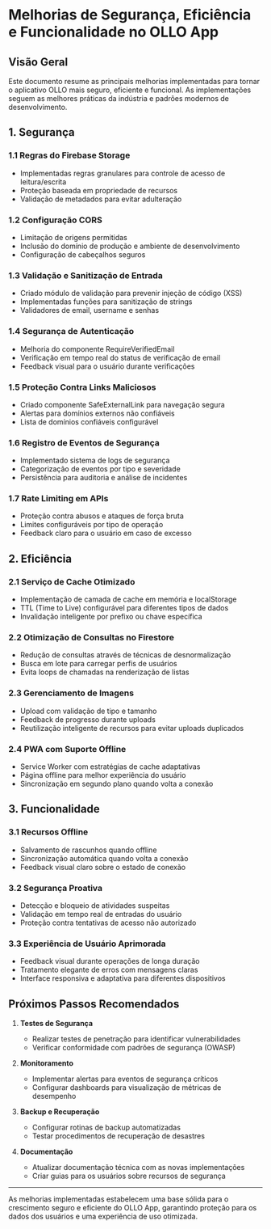 # Melhorias de Segurança, Eficiência e Funcionalidade no OLLO App

## Visão Geral

Este documento resume as principais melhorias implementadas para tornar o aplicativo OLLO mais seguro, eficiente e funcional. As implementações seguem as melhores práticas da indústria e padrões modernos de desenvolvimento.

## 1. Segurança

### 1.1 Regras do Firebase Storage
- Implementadas regras granulares para controle de acesso de leitura/escrita
- Proteção baseada em propriedade de recursos
- Validação de metadados para evitar adulteração

### 1.2 Configuração CORS
- Limitação de origens permitidas
- Inclusão do domínio de produção e ambiente de desenvolvimento
- Configuração de cabeçalhos seguros

### 1.3 Validação e Sanitização de Entrada
- Criado módulo de validação para prevenir injeção de código (XSS)
- Implementadas funções para sanitização de strings
- Validadores de email, username e senhas

### 1.4 Segurança de Autenticação
- Melhoria do componente RequireVerifiedEmail
- Verificação em tempo real do status de verificação de email
- Feedback visual para o usuário durante verificações

### 1.5 Proteção Contra Links Maliciosos
- Criado componente SafeExternalLink para navegação segura
- Alertas para domínios externos não confiáveis
- Lista de domínios confiáveis configurável

### 1.6 Registro de Eventos de Segurança
- Implementado sistema de logs de segurança
- Categorização de eventos por tipo e severidade
- Persistência para auditoria e análise de incidentes

### 1.7 Rate Limiting em APIs
- Proteção contra abusos e ataques de força bruta
- Limites configuráveis por tipo de operação
- Feedback claro para o usuário em caso de excesso

## 2. Eficiência

### 2.1 Serviço de Cache Otimizado
- Implementação de camada de cache em memória e localStorage
- TTL (Time to Live) configurável para diferentes tipos de dados
- Invalidação inteligente por prefixo ou chave específica

### 2.2 Otimização de Consultas no Firestore
- Redução de consultas através de técnicas de desnormalização
- Busca em lote para carregar perfis de usuários
- Evita loops de chamadas na renderização de listas

### 2.3 Gerenciamento de Imagens
- Upload com validação de tipo e tamanho
- Feedback de progresso durante uploads
- Reutilização inteligente de recursos para evitar uploads duplicados

### 2.4 PWA com Suporte Offline
- Service Worker com estratégias de cache adaptativas
- Página offline para melhor experiência do usuário
- Sincronização em segundo plano quando volta a conexão

## 3. Funcionalidade

### 3.1 Recursos Offline
- Salvamento de rascunhos quando offline
- Sincronização automática quando volta a conexão
- Feedback visual claro sobre o estado de conexão

### 3.2 Segurança Proativa
- Detecção e bloqueio de atividades suspeitas
- Validação em tempo real de entradas do usuário
- Proteção contra tentativas de acesso não autorizado

### 3.3 Experiência de Usuário Aprimorada
- Feedback visual durante operações de longa duração
- Tratamento elegante de erros com mensagens claras
- Interface responsiva e adaptativa para diferentes dispositivos

## Próximos Passos Recomendados

1. **Testes de Segurança**
   - Realizar testes de penetração para identificar vulnerabilidades
   - Verificar conformidade com padrões de segurança (OWASP)

2. **Monitoramento**
   - Implementar alertas para eventos de segurança críticos
   - Configurar dashboards para visualização de métricas de desempenho

3. **Backup e Recuperação**
   - Configurar rotinas de backup automatizadas
   - Testar procedimentos de recuperação de desastres

4. **Documentação**
   - Atualizar documentação técnica com as novas implementações
   - Criar guias para os usuários sobre recursos de segurança

---

As melhorias implementadas estabelecem uma base sólida para o crescimento seguro e eficiente do OLLO App, garantindo proteção para os dados dos usuários e uma experiência de uso otimizada.
